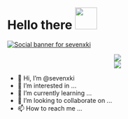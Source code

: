 # Hello there <img src="https://media.giphy.com/media/mGcNjsfWAjY5AEZNw6/giphy.gif" width="50">

<!-- header -->
[![Social banner for sevenxki](https://github.com/jh3y/jh3y/raw/master/assets/header-banner--optimized.svg)](https://www.cnblogs.com/sevenkiki/)


<!-- My Tag -->
<div align="center">
  <img src ="https://readme-typing-svg.herokuapp.com?font=Montserrat&duration=6000&color=1304A5E7&center=true&vCenter=true&width=1200&height=30&lines=Web+Developer;Content+Creator;unusual+but+wonderful+thinking"/>
</div>

<!-- visitor volume -->
<div align="center">
  <img src ="https://gv.halberd.cn/sevenxki?theme=stroke-fill&active=FF1493&deactive=f1f1f1&len=8&speed=40&size=20&space=5&tail=0"/>
</div>


- 👋 Hi, I’m @sevenxki
- 👀 I’m interested in ...
- 🌱 I’m currently learning ...
- 💞️ I’m looking to collaborate on ...
- 📫 How to reach me ...

<!-- <div align="center"><img src="https://visitor-badge.glitch.me/badge?page_id=sevenxki" /></div> -->
<!-- <details>
  <summary>For more information</summary>
  
</details> -->
